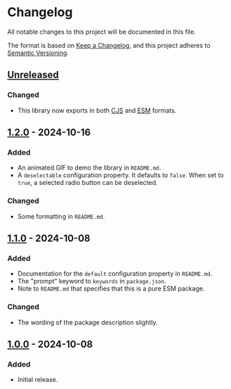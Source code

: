 Changelog
=========
All notable changes to this project will be documented in this file.

The format is based on [Keep a Changelog](https://keepachangelog.com/en/1.1.0/),
and this project adheres to [Semantic Versioning](https://semver.org/spec/v2.0.0.html).

[Unreleased]
------------
### Changed
- This library now exports in both [CJS](https://nodejs.org/api/modules.html) and [ESM](https://nodejs.org/api/esm.html) formats.

[1.2.0] - 2024-10-16
--------------------
### Added
- An animated GIF to demo the library in `README.md`.
- A `deselectable` configuration property. It defaults to `false`. When set to `true`, a selected radio button can be deselected.

### Changed
- Some formatting in `README.md`.

[1.1.0] - 2024-10-08
--------------------
### Added
- Documentation for the `default` configuration property in `README.md`.
- The "prompt" keyword to `keywords` in `package.json`.
- Note to `README.md` that specifies that this is a pure ESM package.

### Changed
- The wording of the package description slightly.

[1.0.0] - 2024-10-08
--------------------
### Added
- Initial release.

[Unreleased]: https://github.com/jbenner-radham/inquirer-radio-prompt/compare/v1.2.0...HEAD
[1.2.0]: https://github.com/jbenner-radham/inquirer-radio-prompt/compare/v1.1.0...v1.2.0
[1.1.0]: https://github.com/jbenner-radham/inquirer-radio-prompt/compare/v1.0.0...v1.1.0
[1.0.0]: https://github.com/jbenner-radham/inquirer-radio-prompt/releases/tag/v1.0.0
